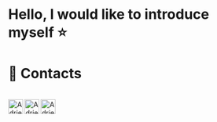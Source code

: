 # Hello, I would like to introduce myself :star:

# :iphone: Contacts
<br />
<div align="center">
  
<a href="mailto:adriel.souza397@gmail.com">
<img align="left" alt="Adriel's Gmail" height="30px" src="https://image.flaticon.com/icons/png/512/324/324123.png"/>
</a>
  
<a href="https://www.linkedin.com/in/adriel-medeiros-a69b03128/">
<img align="left" alt="Adriel's LinkedIN" width="30px" src="https://raw.githubusercontent.com/peterthehan/peterthehan/master/assets/linkedin.svg"/>
</a>

<a href="https://www.instagram.com/adriel.medeiros/">
<img align="left" alt="Adriel's Instagram" width="30px" src="https://image.flaticon.com/icons/png/512/174/174855.png"/>
</a>

<br/>
</div>
